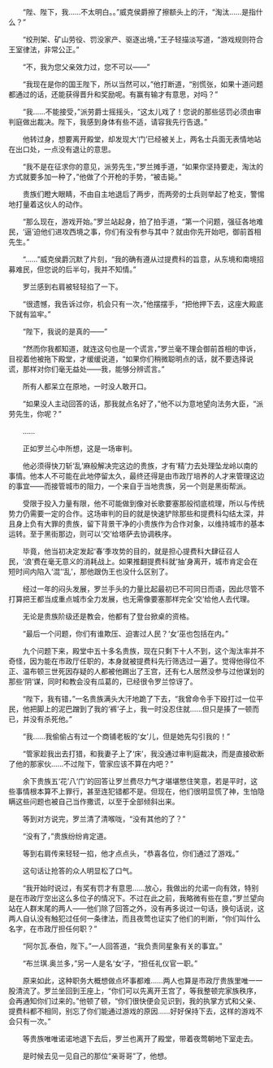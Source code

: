 　　“陛、陛下，我……不太明白。。”威克侯爵擦了擦额头上的汗，“淘汰……是指什么？”

　　“绞刑架、矿山劳役、罚没家产、驱逐出境，”王子轻描淡写道，“游戏规则符合王室律法，非常公正。”

　　“不，我为您父亲效力过，您不可以——”

　　“我现在是你的国王陛下，所以当然可以，”他打断道，“别慌张，如果十道问题都通过的话，还能获得晋升和奖励呢。有赢有输才有意思，对吗？”

　　“我……不能接受，”派劳爵士摇摇头，“这太儿戏了！您说的那些惩罚必须由审判庭做出裁决。陛下，我感到身体有些不适，请容我先行告退。”

　　他转过身，想要离开殿堂，却发现大‘门’已经被关上，两名士兵面无表情地站在出口处，一点没有退让的意思。

　　“我不是在征求你的意见，派劳先生，”罗兰摊手道，“如果你坚持要走，淘汰的方式就要多加一种了，”他做了个开枪的手势，“被击毙。”

　　贵族们瞪大眼睛，不由自主地退后了两步，而两旁的士兵则举起了枪支，警惕地打量着这伙人的动作。

　　“那么现在，游戏开始。”罗兰站起身，拍了拍手道，“第一个问题，强征各地难民，‘逼’迫他们进攻西境之事，你们有没有参与其中？就由你先开始吧，御前首相先生。”

　　“……”威克侯爵沉默了片刻，“我的确有遵从过提费科的旨意，从东境和南境招募难民，但您说的后半句，我并不知情。”

　　罗兰感到右肩被轻轻掐了一下。

　　“很遗憾，我告诉过你，机会只有一次，”他摆摆手，“把他押下去，这座大殿底下就有监牢。”

　　“陛下，我说的是真的——”

　　“然而你我都知道，就连这句也是一个谎言，”罗兰毫不理会御前首相的申诉，目视着他被拖下殿堂，才缓缓说道，“如果你们稍微聪明点的话，就不要选择说谎，那样对你们毫无益处——我，能够分辨谎言。”

　　所有人都呆立在原地，一时没人敢开口。

　　“如果没人主动回答的话，那我就点名好了，”他不以为意地望向法务大臣，“派劳先生，你呢？”

　　……

　　正如罗兰心中所想，这是一场审判。

　　他必须得快刀斩‘乱’麻般解决完这边的贵族，才有‘精’力去处理坠龙岭以南的事情。他本人不可能在此地停留太久，最终还得是由市政厅培养的人才来管理这边的事宜——而接管城市的阻力，一个来自于当地贵族，另一个则是黑街帮派。

　　受限于投入力量有限，他不可能做到像对长歌要塞那般彻底梳理，所以与传统势力仍需要一定的合作。这场审判的目的就是快速铲除那些和提费科勾结太深，并且身上负有大罪的贵族，留下背景干净的小贵族作为合作对象，以维持城市的基本运转。至于黑街那边，则可以‘交’给塔萨去协调秩序。

　　毕竟，他当初决定发起‘春’季攻势的目的，就是担心提费科大肆征召人民，‘浪’费在毫无意义的消耗战上。如果推翻提费科就‘抽’身离开，城市肯定会在短时间内陷入‘混’‘乱’，那他跟伪王也没什么区别了。

　　经过一年的闷头发展，罗兰手头的力量比起最初已不可同日而语，因此尽管不打算把王都当成重点城市全力发展，也无需像要塞那样完全‘交’给他人去代理。

　　无论是贵族阶级还是教会，他都有了登台掀桌的资格。

　　“最后一个问题，你们有谁欺压、迫害过人民？‘女’巫也包括在内。”

　　九个问题下来，殿堂中五十多名贵族，现在只剩下十人不到，这个淘汰率并不奇怪，因为能在市政厅任职的，本身就被提费科先行筛选过一遍了。觉得他得位不正、温布顿三世死因存疑的人都被他踢出了王宫，还有七人居然没参与过他谋划的那些‘阴’谋，同时和教会没有瓜葛的，已经很令罗兰惊讶了。

　　“陛下，我有错，”一名贵族满头大汗地跪了下去，“我曾命令手下殴打过一位平民，他把脚上的泥巴蹭到了我的‘裤’子上，我一时没忍住就……但只是揍了一顿而已，并没有杀死他。”

　　“我……我偷偷占有过一个商铺老板的‘女’儿，但是她先勾引我的！”

　　“管家趁我出去打猎，和我妻子上了‘床’，我没通过审判庭裁决，而是直接砍断了他的那家伙……不过陛下，管家应该不算在内吧？”

　　余下贵族五‘花’八‘门’的回答让罗兰费尽力气才堪堪憋住笑意，若是平时，这些事情根本算不上罪行，甚至连犯错都不是。但现在，他们很明显慌了神，生怕隐瞒这些问题也被自己当作撒谎，以至于全部倾斜出来。

　　等到对方说完，罗兰清了清喉咙，“没有其他的了？”

　　“没有了，”贵族纷纷肯定道。

　　等到右肩传来轻轻一掐，他才点点头，“恭喜各位，你们通过了游戏。”

　　这句话让抢答的众人明显松了口气。

　　“我开始时说过，有奖有罚才有意思……放心，我做出的允诺一向有效，特别是在市政厅空出这么多位子的情况下。不过在此之前，我略微有些在意，”罗兰望向站在人群末尾的两人——他们除了回答之外，没有再多说过一句话，换句话说，这两人自认没有触犯过任何一条律法，而且夜莺也证实了他们的判断，“你们叫什么名字，在市政厅担任何职？”

　　“阿尔瓦.泰伯，陛下。”一人回答道，“我负责同星象有关的事宜。”

　　“布兰琪.奥兰多，”另一人是名‘女’子，“担任礼仪官一职。”

　　原来如此，这种职务大概想做点坏事都难……两人也算是市政厅贵族里唯一一股清流了。罗兰坐回到王座上，“你们可以先离开王宫了，等我整顿完家族秩序，会再通知你们过来的。”他顿了顿，“你们很快便会见识到，我的执掌方式和父亲、提费科都不相同，别忘了你们能通过游戏的原因……好好保持下去，这样的游戏不会只有一次。”

　　等贵族唯唯诺诺地退下去后，罗兰也离开了殿堂，带着夜莺朝地下室走去。

　　是时候去见一见自己的那位“亲哥哥”了，他想。
